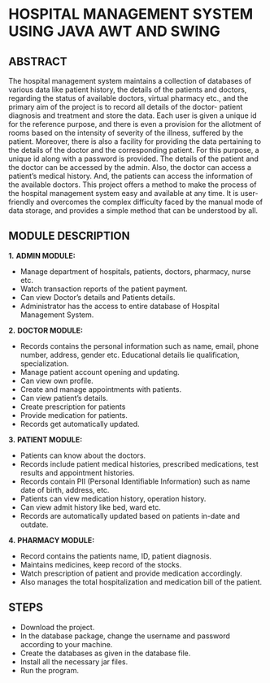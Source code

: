 ﻿# HOSPITAL MANAGEMENT SYSTEM USING JAVA AWT AND SWING

## **ABSTRACT**

The hospital management system maintains a collection of databases of various data like patient history, the details of the patients and doctors, regarding the status of available doctors, virtual pharmacy etc., and the primary aim of the project is to record all details of the doctor- patient diagnosis and treatment and store the data. Each user is given a unique id for the reference purpose, and there is even a provision for the allotment of rooms based on the intensity of severity of the illness, suffered by the patient.
		Moreover, there is also a facility for providing the data pertaining to the details of the doctor and the corresponding patient. For this purpose, a unique id along with a password is provided. The details of the patient and the doctor can be accessed by the admin. Also, the doctor can access a patient’s medical history. And, the patients can access the information of the available doctors.
		This project offers a method to make the process of the hospital management system easy and available at any time. It is user- friendly and overcomes the complex difficulty faced by the manual mode of data storage, and provides a simple method that can be understood by all.

## **MODULE DESCRIPTION**

**1.** **ADMIN MODULE:**

 - Manage department of hospitals, patients, doctors, pharmacy, nurse etc.
 - Watch transaction reports of the patient payment.
 - Can view Doctor’s details and Patients details.
 - Administrator has the access to entire database of Hospital Management System.

**2.** **DOCTOR MODULE:**

 - Records contains the personal information such as name, email, phone number, address, gender etc. Educational details lie qualification, specialization.
 - Manage patient account opening and updating.
 - Can view own profile.
 - Create and manage appointments with patients.
 - Can view patient’s details.
 - Create prescription for patients
 - Provide medication for patients.
 - Records get automatically updated.

**3.** **PATIENT MODULE:**

 - Patients can know about the doctors.
 - Records include patient medical histories, prescribed medications, test results and appointment histories.
 - Records contain PII (Personal Identifiable Information) such as name date of birth, address, etc.
 - Patients can view medication history, operation history.
 - Can view admit history like bed, ward etc.
 - Records are automatically updated based on patients in-date and outdate.

**4.** **PHARMACY MODULE:**

 - Record contains the patients name, ID, patient diagnosis.
 - Maintains medicines, keep record of the stocks.
 - Watch prescription of patient and provide medication accordingly.
 - Also manages the total hospitalization and medication bill of the patient.
 
## STEPS
 - Download the project.
 - In the database package, change the username and password according to your machine.
 - Create the databases as given in the database file.
 - Install all the necessary jar files.
 - Run the program.




